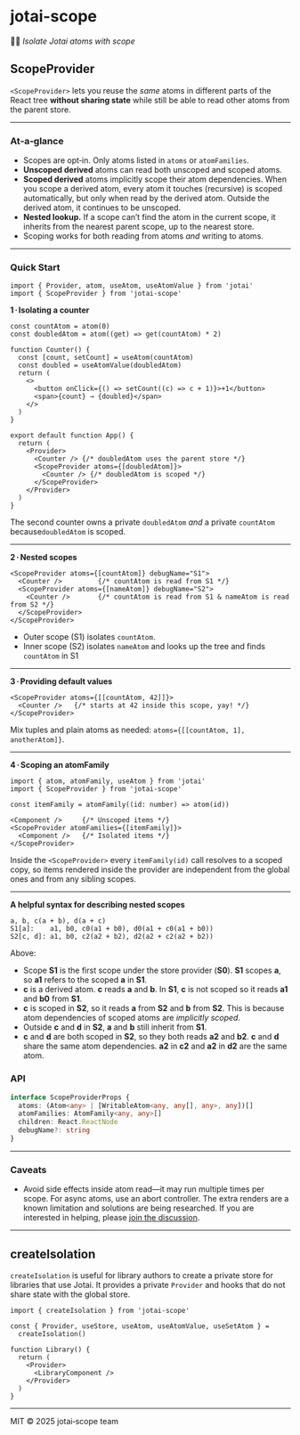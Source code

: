 # jotai-scope

👻🔭 *Isolate Jotai atoms with scope*

## ScopeProvider

`<ScopeProvider>` lets you reuse the *same* atoms in different parts of the React tree **without sharing state** while still be able to read other atoms from the parent store.

---

### At‑a‑glance

* Scopes are opt‑in. Only atoms listed in `atoms` or `atomFamilies`.
* **Unscoped derived** atoms can read both unscoped and scoped atoms.
* **Scoped derived** atoms implicitly scope their atom dependencies. When you scope a derived atom, every atom it touches (recursive) is scoped automatically, but only when read by the derived atom. Outside the derived atom, it continues to be unscoped.
* **Nested lookup.** If a scope can’t find the atom in the current scope, it inherits from the nearest parent scope, up to the nearest store.
* Scoping works for both reading from atoms *and* writing to atoms.

---

### Quick Start

```tsx
import { Provider, atom, useAtom, useAtomValue } from 'jotai'
import { ScopeProvider } from 'jotai-scope'
```

**1 · Isolating a counter**

```tsx
const countAtom = atom(0)
const doubledAtom = atom((get) => get(countAtom) * 2)

function Counter() {
  const [count, setCount] = useAtom(countAtom)
  const doubled = useAtomValue(doubledAtom)
  return (
    <>
      <button onClick={() => setCount((c) => c + 1)}>+1</button>
      <span>{count} → {doubled}</span>
    </>
  )
}

export default function App() {
  return (
    <Provider>
      <Counter /> {/* doubledAtom uses the parent store */}
      <ScopeProvider atoms={[doubledAtom]}>
        <Counter /> {/* doubledAtom is scoped */}
      </ScopeProvider>
    </Provider>
  )
}
```

The second counter owns a private `doubledAtom` *and* a private `countAtom` because`doubledAtom` is scoped.

---

**2 · Nested scopes**

```tsx
<ScopeProvider atoms={[countAtom]} debugName="S1">
  <Counter />         {/* countAtom is read from S1 */}
  <ScopeProvider atoms={[nameAtom]} debugName="S2">
    <Counter />       {/* countAtom is read from S1 & nameAtom is read from S2 */}
  </ScopeProvider>
</ScopeProvider>
```

* Outer scope (S1) isolates `countAtom`.
* Inner scope (S2) isolates `nameAtom` and looks up the tree and finds `countAtom` in S1

---

**3 · Providing default values**

```tsx
<ScopeProvider atoms={[[countAtom, 42]]}>
  <Counter />   {/* starts at 42 inside this scope, yay! */}
</ScopeProvider>
```

Mix tuples and plain atoms as needed: `atoms={[[countAtom, 1], anotherAtom]}`.

---

**4 · Scoping an atomFamily**

```tsx
import { atom, atomFamily, useAtom } from 'jotai'
import { ScopeProvider } from 'jotai-scope'

const itemFamily = atomFamily((id: number) => atom(id))

<Component />     {/* Unscoped items */}
<ScopeProvider atomFamilies={[itemFamily]}>
  <Component />   {/* Isolated items */}
</ScopeProvider>

```

Inside the `<ScopeProvider>` every `itemFamily(id)` call resolves to a scoped copy, so items rendered inside the provider are independent from the global ones and from any sibling scopes.

---

**A helpful syntax for describing nested scopes**

```
a, b, c(a + b), d(a + c)
S1[a]:    a1, b0, c0(a1 + b0), d0(a1 + c0(a1 + b0))
S2[c, d]: a1, b0, c2(a2 + b2), d2(a2 + c2(a2 + b2))
```
Above:
  - Scope **S1** is the first scope under the store provider (**S0**). **S1** scopes **a**, so **a1** refers to the scoped **a** in **S1**.
  - **c** is a derived atom. **c** reads **a** and **b**. In **S1**, **c** is not scoped so it reads **a1** and **b0** from **S1**.
  - **c** is scoped in **S2**, so it reads **a** from **S2** and **b** from **S2**. This is because atom dependencies of scoped atoms are _implicitly scoped_.
  - Outside **c** and **d** in **S2**, **a** and **b** still inherit from **S1**.
  - **c** and **d** are both scoped in **S2**, so they both reads **a2** and **b2**. **c** and **d** share the same atom dependencies. **a2** in **c2** and **a2** in **d2** are the same atom.

### API

```ts
interface ScopeProviderProps {
  atoms: (Atom<any> | [WritableAtom<any, any[], any>, any])[]
  atomFamilies: AtomFamily<any, any>[]
  children: React.ReactNode
  debugName?: string
}
```

---

### Caveats

* Avoid side effects inside atom read—it may run multiple times per scope. For async atoms, use an abort controller. The extra renders are a known limitation and solutions are being researched. If you are interested in helping, please [join the discussion](https://github.com/jotaijs/jotai-scope/issues/25).

---

## createIsolation

`createIsolation` is useful for library authors to create a private store for libraries that use Jotai. It provides a private `Provider` and hooks that do not share state with the global store.

```tsx
import { createIsolation } from 'jotai-scope'

const { Provider, useStore, useAtom, useAtomValue, useSetAtom } =
  createIsolation()

function Library() {
  return (
    <Provider>
      <LibraryComponent />
    </Provider>
  )
}
```

---

MIT © 2025 jotai‑scope team
